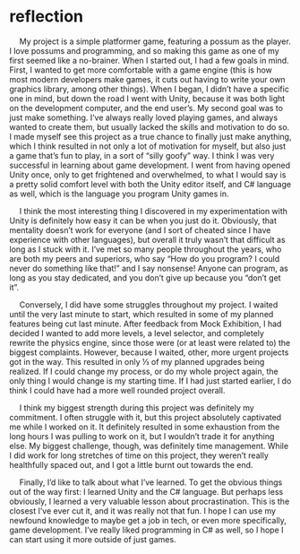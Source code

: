 # reflection
&emsp; My project is a simple platformer game, featuring a possum as the player. I love possums and programming, and so making this game as one of my first seemed like a no-brainer. When I started out, I had a few goals in mind. First, I wanted to get more comfortable with a game engine (this is how most modern developers make games, it cuts out having to write your own graphics library, among other things). When I began, I didn’t have a specific one in mind, but down the road I went with Unity, because it was both light on the development computer, and the end user’s. My second goal was to just make something. I’ve always really loved playing games, and always wanted to create them, but usually lacked the skills and motivation to do so. I made myself see this project as a true chance to finally just make anything, which I think resulted in not only a lot of motivation for myself, but also just a game that’s fun to play, in a sort of “silly goofy” way. I think I was very successful in  learning about game development. I went from having opened Unity once, only to get frightened and overwhelmed, to what I would say is a pretty solid comfort level with both the Unity editor itself, and C# language as well, which is the language you program Unity games in.

&emsp; I think the most interesting thing I discovered in my experimentation with Unity is definitely how easy it can be when you just do it. Obviously, that mentality doesn’t work for everyone (and I sort of cheated since I have experience with other languages), but overall it truly wasn’t that difficult as long as I stuck with it. I’ve met so many people throughout the years, who are both my peers and superiors, who say “How do you program? I could never do something like that!” and I say nonsense! Anyone can program, as long as you stay dedicated, and you don’t give up because you “don’t get it”.

&emsp; Conversely, I did have some struggles throughout my project. I waited until the very last minute to start, which resulted in some of my planned features being cut last minute. After feedback from Mock Exhibition, I had decided I wanted to add more levels, a level selector, and completely rewrite the physics engine, since those were (or at least were related to) the biggest complaints. However, because I waited, other, more urgent projects got in the way. This resulted in only ⅓ of my planned upgrades being realized. If I could change my process, or do my whole project again, the only thing I would change is my starting time. If I had just started earlier, I do think I could have had a more well rounded project overall.

&emsp; I think my biggest strength during this project was definitely my commitment. I often struggle with it, but this project absolutely captivated me while I worked on it. It definitely resulted in some exhaustion from the long hours I was pulling to work on it, but I wouldn’t trade it for anything else. My biggest challenge, though, was definitely time management. While I did work for long stretches of time on this project, they weren’t really healthfully spaced out, and I got a little burnt out towards the end.

&emsp; Finally, I’d like to talk about what I’ve learned. To get the obvious things out of the way first: I learned Unity and the C# language. But perhaps less obviously, I learned a very valuable lesson about procrastination. This is the closest I’ve ever cut it, and it was really not that fun. I hope I can use my newfound knowledge to maybe get a job in tech, or even more specifically, game development. I’ve really liked programming in C# as well, so I hope I can start using it more outside of just games.
